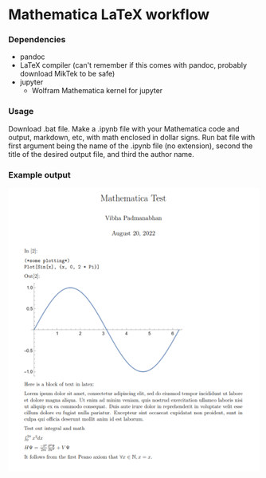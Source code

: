 # Mathematica LaTeX workflow
### Dependencies
- pandoc
- LaTeX compiler (can't remember if this comes with pandoc, probably download MikTek to be safe)
- jupyter
  - Wolfram Mathematica kernel for jupyter

### Usage
Download .bat file. Make a .ipynb file with your Mathematica code and output, markdown, etc, with math enclosed in dollar signs. Run bat file with first argument being the name of the .ipynb file (no extension), second the title of the desired output file, and third the author name.

### Example output
![](unknown-1.png)
